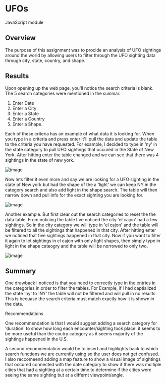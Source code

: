 # UFOs
 JavaScript module 

## Overview 
The purpose of this assignment was to procide an analysis of UFO sightings around the world by allowing users to filter through the UFO sighting data through city, state, country, and shape. 

## Results 
Upon opening up the web page, you'll notice the search criteria is blank. The 5 search categories were mentioned in the summar. 
1. Enter Date
2. Enter a City
3. Enter a State 
4. Enter a Country
5. Enter a Shape. 

Each of these criteria has an example of what data it is looking for. When you type in a criteria and press enter it'll pull the data and update the table to the criteria you have requested. For example, I decided to type in 'ny' in the state category to pull UFO sightings that occured in the State of New York. After hitting enter the table changed and we can see that there was 4 sightings in the state of new york. 


![image](https://user-images.githubusercontent.com/111409181/204107246-878e939e-7436-420e-84c0-af466bf8c565.png)



Now lets filter it even more and say we are looking for a UFO sighting in the state of New york but had the shape of the a 'light' we can keep NY in the category search and also add light in the shape search. The table will then narrow down and pull info for the exact sighting you are looking for.


![image](https://user-images.githubusercontent.com/111409181/204107714-52e6aea8-afb4-444b-ad0b-e78970885c24.png)


Another example. But first clear out the search categories to reset the the data table. From noticing the table I've noticed the city 'el cajon' had a few sightings. So in the city category we will type in 'el cajon' and the table will be filtered to all the sightings that happened in that city. After hitting enter we noticed that five sightings happened in that city. Now if you want to filter it again to let sightings in el cajon with only light shapes, then simply type in light in the shape cateogry and the table will be norrowed to only two. 

![image](https://user-images.githubusercontent.com/111409181/204108461-63d4eef3-9afb-4297-bd76-639b4743e6b1.png)



## Summary
One drawback I noticed is that you need to correctly type in the entries in the categories in order to filter the tables. For Example, if I had captialized the state 'ny' to 'NY' the table will not be filtered and will pull in no results. This is becuase the search criteria must match exactly how it is shown in the data. 

Recommendations

One recommendation is that I would suggest adding a search category for 'duration' to show how long each encounter/sighting took place. it seems to be more useful than the coutry category as it seems majority of the sightings happened in the U.S. 

A second recommendation would be to insert and highlights back to which search functions we are currently using so the user does not get confused. I also reccomeend adding a map feature to show a visual image of sightings that occured connected with the date category to show if there was multiple cities that had a sighting at a certain time to determine if the cities were seeing the same sighting but at a differnt viewpoint/angle. 
